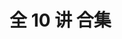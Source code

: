 # 全 10 讲 合集

<object data="概率论与数理统计 合集.pdf" type="application/pdf" width="150%" height="800">
    <embed src="概率论与数理统计 合集.pdf" type="application/pdf" />
</object>